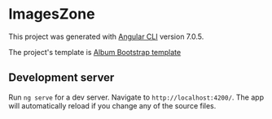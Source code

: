 # ImagesZone

This project was generated with [Angular CLI](https://github.com/angular/angular-cli) version 7.0.5.

The project's template is [Album Bootstrap template](https://getbootstrap.com/docs/4.1/examples/album/) 

## Development server

Run `ng serve` for a dev server. Navigate to `http://localhost:4200/`. The app will automatically reload if you change any of the source files.
